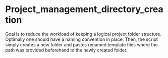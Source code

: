 # Project_management_directory_creation
Goal is to reduce the workload of keeping a logical project folder structure. Optimally one should have a naming convention in place. Then, the script simply creates a new folder and pastes renamed template files where the path was provided beforehand to the newly created folder.  
